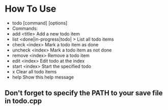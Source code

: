 # How To Use

- todo \[command] \[options]
- Commands:
- add \<title>                      Add a new todo item
- list <done|in-progress|todo| >   List all todo items
- check \<index>                    Mark a todo item as done
- uncheck \<index>                  Mark a todo item as not done
- remove \<index>                   Remove a todo item
- edit \<index>                     Edit todo at the index
- start \<index>                    Start the specified todo
- x                                Clear all todo items
- help                             Show this help message

## Don't forget to specify the PATH to your save file in todo.cpp

